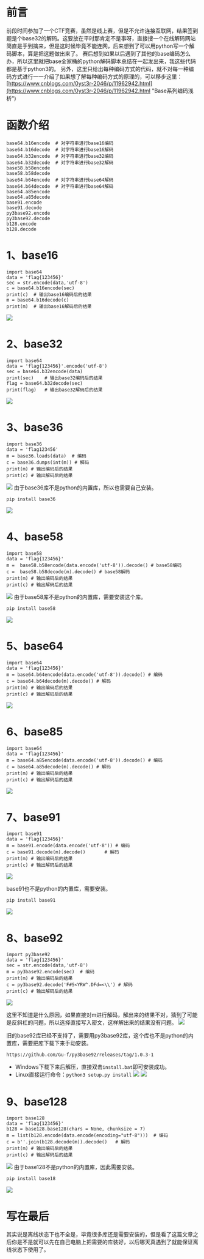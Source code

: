 # 前言
前段时间参加了一个CTF竞赛，虽然是线上赛，但是不允许连接互联网，结果签到题是个base32的解码。这要放在平时那肯定不是事呀，直接搜一个在线解码网站简直是手到擒来，但是这时候毕竟不能连网，后来想到了可以用python写一个解码脚本，算是把这题做出来了。
赛后想到如果以后遇到了其他的base编码怎么办，所以这里就把base全家桶的python解码脚本总结在一起发出来，我这些代码都是基于python3的。
另外，这里只给出每种编码方式的代码，就不对每一种编码方式进行一一介绍了如果想了解每种编码方式的原理的，可以移步这里：[https://www.cnblogs.com/0yst3r-2046/p/11962942.html](https://www.cnblogs.com/0yst3r-2046/p/11962942.html "Base系列编码浅析")

# 函数介绍
```
base64.b16encode  # 对字符串进行base16编码
base64.b16decode  # 对字符串进行base16解码
base64.b32encode  # 对字符串进行base32编码
base64.b32decode  # 对字符串进行base32解码
base58.b58encode
base58.b58decode
base64.b64encode  # 对字符串进行base64解码
base64.b64decode  # 对字符串进行base64解码
base64.a85encode
base64.a85decode
base91.encode
base91.decode
py3base92.encode
py3base92.decode
b128.encode
b128.decode
```
# 1、base16

	import base64
	data = 'flag{123456}'
	sec = str.encode(data,'utf-8')
	c = base64.b16encode(sec)
	print(c)  # 输出base16编码后的结果
	m = base64.b16decode(c)
	print(m)  # 输出base16解码后的结果

![](1.png)

# 2、base32

	import base64
	data = 'flag{123456}'.encode('utf-8')
	sec = base64.b32encode(data)  
	print(sec)    # 输出base32编码后的结果
	flag = base64.b32decode(sec) 
	print(flag)   # 输出base32解码后的结果

![](2.png)

# 3、base36

	import base36
	data = 'flag123456'
	m = base36.loads(data)  # 编码
	c = base36.dumps(int(m)) # 解码
	print(m) # 输出编码后的结果
	print(c) # 输出解码后的结果
![](16.png)
由于base36库不是python的内置库，所以也需要自己安装。

	pip install base36
![](15.png)

# 4、base58

	import base58
	data = 'flag{123456}'
	m =  base58.b58encode(data.encode('utf-8')).decode() # base58编码
	c =  base58.b58decode(m).decode() # base58解码
	print(m) # 输出编码后的结果
	print(c) # 输出解码后的结果

![](3.png)
由于base58库不是python的内置库，需要安装这个库。

	pip install base58
![](8.png)

# 5、base64

	import base64
	data = 'flag{123456}'
	m = base64.b64encode(data.encode('utf-8')).decode() # 编码
	c = base64.b64decode(m).decode() # 解码
	print(m) # 输出编码后的结果
	print(c) # 输出解码后的结果

![](4.png)

# 6、base85

	import base64
	data = 'flag{123456}'
	m = base64.a85encode(data.encode('utf-8')).decode() # 编码
	c = base64.a85decode(m).decode() # 解码
	print(m) # 输出编码后的结果
	print(c) # 输出解码后的结果

![](5.png)

# 7、base91

	import base91
	data = 'flag{123456}'
	m = base91.encode(data.encode('utf-8')) # 编码
	c = base91.decode(m).decode()       # 解码
	print(m) # 输出编码后的结果
	print(c) # 输出解码后的结果

![](6.png)

base91也不是python的内置库，需要安装。

	pip install base91

![](7.png)

# 8、base92

	import py3base92
	data = 'flag{123456}'
	sec = str.encode(data,'utf-8')
	m = py3base92.encode(sec)  # 编码
	print(m) # 输出编码后的结果
	c = py3base92.decode('F#S<YRW^.DFd=<\\') # 解码
	print(c) # 输出解码后的结果

![](10.png)

这里不知道是什么原因，如果直接对m进行解码，解出来的结果不对，猜到了可能是反斜杠的问题，所以选择直接写入密文，这样解出来的结果没有问题。
![](11.png)

旧的base92库已经不支持了，需要用py3base92库，这个库也不是python的内置库，需要把库下载下来手动安装。

	https://github.com/Gu-f/py3base92/releases/tag/1.0.3-1

- Windows下载下来后解压，直接双击`install.bat`即可安装成功。
- Linux直接运行命令：`python3 setup.py install`
![](9.png)
![](12.png)

# 9、base128

	import base128
	data = 'flag{123456}'
	b128 = base128.base128(chars = None, chunksize = 7)
	m = list(b128.encode(data.encode(encoding="utf-8")))  # 编码
	c = b''.join(b128.decode(m)).decode()   # 解码
	print(m) # 输出编码后的结果
	print(c) # 输出解码后的结果
![](14.png)
由于base128不是python的内置库，因此需要安装。

	pip install base18
![](13.png)

# 写在最后
其实说是离线状态下也不全是，毕竟很多库还是需要安装的，但是看了这篇文章之后你是不是就可以先在自己电脑上把需要的库装好，以后哪天真遇到了就能保证离线状态下使用了。